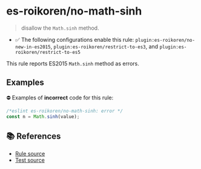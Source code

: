 # es-roikoren/no-math-sinh
> disallow the `Math.sinh` method.

- ✅ The following configurations enable this rule: `plugin:es-roikoren/no-new-in-es2015`, `plugin:es-roikoren/restrict-to-es3`, and `plugin:es-roikoren/restrict-to-es5`

This rule reports ES2015 `Math.sinh` method as errors.

## Examples

⛔ Examples of **incorrect** code for this rule:

```js
/*eslint es-roikoren/no-math-sinh: error */
const n = Math.sinh(value);
```

## 📚 References

- [Rule source](https://github.com/roikoren755/eslint-plugin-es/blob/v2.0.5/src/rules/no-math-sinh.ts)
- [Test source](https://github.com/roikoren755/eslint-plugin-es/blob/v2.0.5/tests/src/rules/no-math-sinh.ts)
